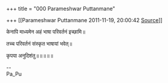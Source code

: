 +++
title = "000 Parameshwar Puttanmane"

+++
[[Parameshwar Puttanmane	2011-11-19, 20:00:42 [Source](https://groups.google.com/g/bvparishat/c/U8zF4TbYdVE)]]



केनापि माध्यमेन अहं भाषा परिवर्तनं इच्छामि॥

तच्च परिवर्तनं संस्कृत भाषायां भवेत्॥

कृपया अनुदिशंतु॥॥॥॥॥  

  

--  
Pa_Pu  

